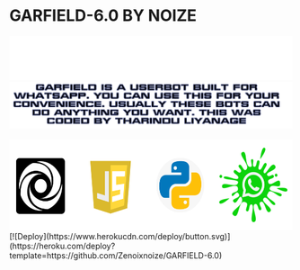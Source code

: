 # GARFIELD-6.0 BY NOIZE
<img src="/TempCloud/PicsArt_22-04-14_22-45-34-675.png">

<br>
  <html>
 <center> <img src="/TempCloud/PicsArt_22-04-14_23-44-00-391.png"> </center>
  <br>
  <img src="/TempCloud/PicsArt_22-04-14_23-29-34-684.png"width"576.6" height="160.4">
  </html>
  <br>
[![Deploy](https://www.herokucdn.com/deploy/button.svg)](https://heroku.com/deploy?template=https://github.com/Zenoixnoize/GARFIELD-6.0)
